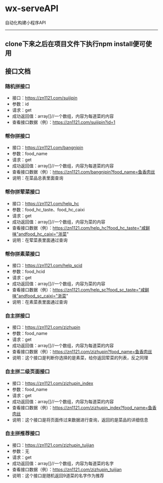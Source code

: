 # wx-serveAPI
自动化构建小程序API

---
## clone下来之后在项目文件下执行npm install便可使用

## 接口文档
### 随机拼接口
- 接口：https://zn1121.com/suijipin
- 参数：id
- 请求：get
- 成功返回值：array[]//一个数组，内容为每道菜的内容
- 查看接口数据（例）：https://zn1121.com/suijipin?id=1

### 帮你拼接口
- 接口：https://zn1121.com/bangnipin
- 参数：food_name
- 请求：get
- 成功返回值：array[]//一个数组，内容为每道菜的内容
- 查看接口数据（例）：https://zn1121.com/bangnipin?food_name=鱼香肉丝
- 说明：在菜品总表里面查询

### 帮你拼荤菜接口
- 接口：https://zn1121.com/help_hc
- 参数：food_hc_taste、food_hc_caixi
- 请求：get
- 成功返回值：array[]//一个数组，内容为菜的内容
- 查看接口数据（例）：https://zn1121.com/help_hc?food_hc_taste="咸鲜味"andfood_hc_caixi="浙菜"
- 说明：在荤菜表里面通过查询

### 帮你拼素菜接口
- 接口：https://zn1121.com/help_scid
- 参数：food_hcid
- 请求：get
- 成功返回值：array[]//一个数组，内容为菜的内容
- 查看接口数据（例）：https://zn1121.com/help_sc?food_sc_taste="咸鲜味"andfood_sc_caixi="浙菜"
- 说明：在素菜表里面通过查询

### 自主拼接口
- 接口：https://zn1121.com/zizhupin
- 参数：food_name
- 请求：get
- 成功返回值：array[]//一个数组，内容为每道菜的内容
- 查看接口数据（例）：https://zn1121.com/zizhupin?food_name=鱼香肉丝
- 说明：这个接口是判断你选择的是素菜，给你返回荤菜的列表，反之同理

### 自主拼二级页面接口
- 接口：https://zn1121.com/zizhupin_index
- 参数：food_name
- 请求：get
- 成功返回值：array[]//一个数组，内容为每道菜的内容
- 查看接口数据（例）：https://zn1121.com/zizhupin_index?food_name=鱼香肉丝
- 说明：这个接口是将页面传过来数据进行查询，返回的是菜品的详细信息

### 自主拼推荐接口
- 接口：https://zn1121.com/zizhupin_tuijian
- 参数：无
- 请求：get
- 成功返回值：array[]//一个数组，内容为每道菜的名字
- 查看接口数据（例）：https://zn1121.com/zizhupin_tuijian
- 说明：这个接口是随机返回9道菜的名字作为推荐
